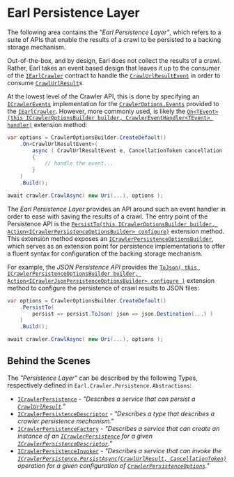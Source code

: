 # Earl Persistence Layer

The following area contains the *"Earl Persistence Layer"*, which refers to a suite of APIs that enable the results of a crawl to be persisted to a backing storage mechanism. 

Out-of-the-box, and by design, Earl does not collect the results of a crawl. Rather, Earl takes an event based design that leaves it up to the consumer of the [`IEarlCrawler`](https://github.com/Cryptoc1/earl/blob/develop/src/Crawler/Abstractions/IEarlCrawler.cs) contract to handle the [`CrawlUrlResultEvent`](https://github.com/Cryptoc1/earl/blob/develop/src/Crawler/Abstractions/Events/ICrawlerEvents.cs#L41) in order to consume [`CrawlUrlResult`](https://github.com/Cryptoc1/earl/blob/develop/src/Crawler/Abstractions/CrawlUrlResult.cs)s.

At the lowest level of the Crawler API, this is done by specifying an [`ICrawlerEvents`](https://github.com/Cryptoc1/earl/blob/develop/src/Crawler/Abstractions/Events/ICrawlerEvents.cs#L5) implementation for the [`CrawlerOptions.Events`](https://github.com/Cryptoc1/earl/blob/develop/src/Crawler/Abstractions/Configuration/CrawlerOptions.cs#L9) provided to the [`IEarlCrawler`](https://github.com/Cryptoc1/earl/blob/develop/src/Crawler/Abstractions/IEarlCrawler.cs). However, more commonly used, is likely the [`On<TEvent>(this ICrawlerOptionsBuilder builder, CrawlerEventHandler<TEvent> handler)`](https://github.com/Cryptoc1/earl/blob/develop/src/Crawler/Events/Configuration/ICrawlerOptionsBuilderEventExtensions.cs#L13) extension method:

```csharp
var options = CrawlerOptionsBuilder.CreateDefault()
    .On<CrawlUrlResultEvent>(
        async ( CrawlUrlResultEvent e, CancellationToken cancellation ) =>
        {
            // handle the event...
        }
    )
    .Build();

await crawler.CrawlAsync( new Uri(...), options );
```

The *Earl Persistence Layer* provides an API around such an event handler in order to ease with saving the results of a crawl. The entry point of the Persistence API is the [`PersistTo(this ICrawlerOptionsBuilder builder, Action<ICrawlerPersistenceOptionsBuilder> configure)`](https://github.com/Cryptoc1/earl/blob/develop/src/Crawler/Persistence/Persistence/Configuration/CrawlerOptionsBuilderPersistenceExtensions.cs#L17) extension method. This extension method exposes an [`ICrawlerPersistenceOptionsBuilder`](https://github.com/Cryptoc1/earl/blob/develop/src/Crawler/Persistence/Abstractions/Configuration/ICrawlerPersistenceOptionsBuilder.cs#L4), which serves as an extension point for persistence implementations to offer a fluent syntax for configuration of the backing storage mechanism. 

For example, the *JSON Persistence API* provides the [`ToJson( this ICrawlerPersistenceOptionsBuilder builder, Action<ICrawlerJsonPersistenceOptionsBuilder> configure )`](https://github.com/Cryptoc1/earl/blob/develop/src/Crawler/Persistence/Json/CrawlerPersistenceBuilderJsonExtensions.cs#L12) extension method to configure the persistence of crawl results to JSON files:

```csharp
var options = CrawlerOptionsBuilder.CreateDefault()
    .PersistTo(
        persist => persist.ToJson( json => json.Destination(...) )
    )
    .Build();

await crawler.CrawlAsync( new Uri(...), options );
```

## Behind the Scenes

The *"Persistence Layer"* can be described by the following Types, respectively defined in `Earl.Crawler.Persistence.Abstractions`:
- [`ICrawlerPersistence`](https://github.com/Cryptoc1/earl/blob/develop/src/Crawler/Persistence/Abstractions/ICrawlerPersistence.cs#L6) - *"Describes a service that can persist a [`CrawlUrlResult`](https://github.com/Cryptoc1/earl/blob/develop/src/Crawler/Abstractions/CrawlUrlResult.cs#L8)."*
- [`ICrawlerPersistenceDescriptor`](https://github.com/Cryptoc1/earl/blob/develop/src/Crawler/Persistence/Abstractions/Configuration/ICrawlerPersistenceDescriptor.cs#L4) - *"Describes a type that describes a crawler persistence mechanism."*
- [`ICrawlerPersistenceFactory`](https://github.com/Cryptoc1/earl/blob/develop/src/Crawler/Persistence/Abstractions/ICrawlerPersistenceFactory.cs#L6) - *"Describes a service that can create an instance of an [`ICrawlerPersistence`](https://github.com/Cryptoc1/earl/blob/develop/src/Crawler/Persistence/Abstractions/ICrawlerPersistence.cs#L6) for a given [`ICrawlerPersistenceDescriptor`](https://github.com/Cryptoc1/earl/blob/develop/src/Crawler/Persistence/Abstractions/Configuration/ICrawlerPersistenceDescriptor.cs#L4)."*
- [`ICrawlerPersistenceInvoker`](https://github.com/Cryptoc1/earl/blob/develop/src/Crawler/Persistence/Abstractions/ICrawlerPersistenceInvoker.cs#L7) - *"Describes a service that can invoke the [`ICrawlerPersistence.PersistAsync(CrawlUrlResult, CancellationToken)`](https://github.com/Cryptoc1/earl/blob/develop/src/Crawler/Persistence/Abstractions/ICrawlerPersistence.cs#L11) operation for a given configuration of [`CrawlerPersistenceOptions`](https://github.com/Cryptoc1/earl/blob/develop/src/Crawler/Persistence/Abstractions/Configuration/CrawlerPersistenceOptions.cs#L4)."*